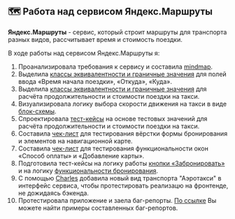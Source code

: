 ## 🗺️ Работа над сервисом Яндекс.Маршруты

<b>Яндекс.Маршруты</b> - сервис, который строит маршруты для транспорта разных видов, рассчитывает время и стоимость поездки.

В ходе работы над сервисом Яндекс.Маршруты я: 
1. Проанализировала требования к сервису и составила [mindmap](https://miro.com/app/board/uXjVPfRQgNw=/?share_link_id=299495789437).
2. Выделила [классы эквивалентности и граничные значения](https://docs.google.com/spreadsheets/d/135Go-uVv1KqqZARaXZLhw9A5GbwQ-U6w7HCanum6ksI/edit#gid=2010888140) для полей ввода «Время начала поездки», «Откуда», «Куда».
3. Выделила [классы эквивалентности и граничные значения](https://docs.google.com/spreadsheets/d/135Go-uVv1KqqZARaXZLhw9A5GbwQ-U6w7HCanum6ksI/edit#gid=1058249276) для расчёта продолжительности и стоимости поездки на такси.
4. Визуализировала логику выбора скорости движения на такси в виде [блок-схемы](https://drive.google.com/file/d/1RAPluiG_c7YDGWQo_pdgM85_vvoA-vSy/view?usp=sharing).
5. Спроектировала [тест-кейсы](https://docs.google.com/spreadsheets/d/135Go-uVv1KqqZARaXZLhw9A5GbwQ-U6w7HCanum6ksI/edit#gid=1058266973) на основе тестовых значений для расчёта продолжительности и стоимости поездки на такси.
6. Составила [чек-лист](https://docs.google.com/spreadsheets/d/1H_wsYrU9FLc-3CmwkP-PVvjehrWP6hlB2lt_mlCsbsM/edit#gid=899462569) для тестирования вёрстки формы бронирования и элементов на навигационной карте.
7. Составила [чек-лист](https://docs.google.com/spreadsheets/d/1H_wsYrU9FLc-3CmwkP-PVvjehrWP6hlB2lt_mlCsbsM/edit#gid=1540435533) для тестирования функциональности окон «Способ оплаты» и «Добавление карты».
8. Подготовила тест-кейсы
на логику работы [кнопки «Забронировать»](https://docs.google.com/spreadsheets/d/1H_wsYrU9FLc-3CmwkP-PVvjehrWP6hlB2lt_mlCsbsM/edit#gid=1567345705) и на логику [функциональности бронирования](https://docs.google.com/spreadsheets/d/1H_wsYrU9FLc-3CmwkP-PVvjehrWP6hlB2lt_mlCsbsM/edit#gid=94813143).
9. С помощью [Charles](https://drive.google.com/drive/folders/11CF7UAe9ejkp-D9WGI1Ovi0lbT_2qE1K) добавила новый вид транспорта "Аэротакси" в интерфейс сервиса, чтобы протестировать реализацю на фронтенде, не дожидаясь бэкенда.
10. Протестировала приложение и заела баг-репорты. [По ссылке]() Вы можете найти примеры составленных баг-репортов.

